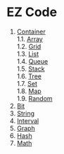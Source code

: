 # EZ Code
1. [Container](Container/README.md)<br>
        1.1. [Array](Container/Array/README.md)<br>
        1.2. [Grid](Container/Grid/README.md)<br>
        1.3. [List](Container/List/README.md)<br>
        1.4. [Queue](Container/Queue/README.md)<br>
        1.5. [Stack](Container/Stack/README.md)<br>
        1.6. [Tree](Container/Tree/README.md)<br>
        1.7. [Set](Container/Set/README.md)<br>
        1.8. [Map](Container/Map/README.md)<br>
        1.9. [Random](Container/Random/README.md)<br>
2. [Bit](Bit/README.md)
3. [String](String/README.md) 
4. [Interval](Interval/README.md)
5. [Graph](Graph/README.md)
6. [Hash](Hash/README.md) 
7. [Math](Math/README.md) 
